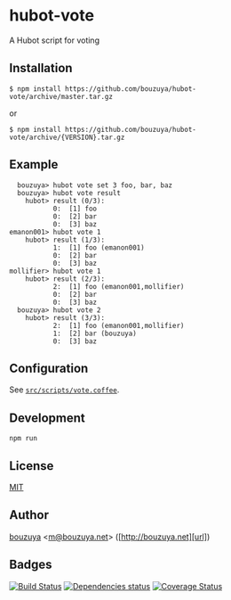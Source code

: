 # hubot-vote

A Hubot script for voting

## Installation

    $ npm install https://github.com/bouzuya/hubot-vote/archive/master.tar.gz

or

    $ npm install https://github.com/bouzuya/hubot-vote/archive/{VERSION}.tar.gz

## Example

      bouzuya> hubot vote set 3 foo, bar, baz
      bouzuya> hubot vote result
        hubot> result (0/3):
               0:  [1] foo
               0:  [2] bar
               0:  [3] baz
    emanon001> hubot vote 1
        hubot> result (1/3):
               1:  [1] foo (emanon001)
               0:  [2] bar
               0:  [3] baz
    mollifier> hubot vote 1
        hubot> result (2/3):
               2:  [1] foo (emanon001,mollifier)
               0:  [2] bar
               0:  [3] baz
      bouzuya> hubot vote 2
        hubot> result (3/3):
               2:  [1] foo (emanon001,mollifier)
               1:  [2] bar (bouzuya)
               0:  [3] baz

## Configuration

See [`src/scripts/vote.coffee`](src/scripts/vote.coffee).

## Development

`npm run`

## License

[MIT](LICENSE)

## Author

[bouzuya][user] &lt;[m@bouzuya.net][mail]&gt; ([http://bouzuya.net][url])

## Badges

[![Build Status][travis-badge]][travis]
[![Dependencies status][david-dm-badge]][david-dm]
[![Coverage Status][coveralls-badge]][coveralls]

[travis]: https://travis-ci.org/bouzuya/hubot-vote
[travis-badge]: https://travis-ci.org/bouzuya/hubot-vote.svg?branch=master
[david-dm]: https://david-dm.org/bouzuya/hubot-vote
[david-dm-badge]: https://david-dm.org/bouzuya/hubot-vote.png
[coveralls]: https://coveralls.io/r/bouzuya/hubot-vote
[coveralls-badge]: https://img.shields.io/coveralls/bouzuya/hubot-vote.svg
[user]: https://github.com/bouzuya
[mail]: mailto:m@bouzuya.net
[url]: http://bouzuya.net
